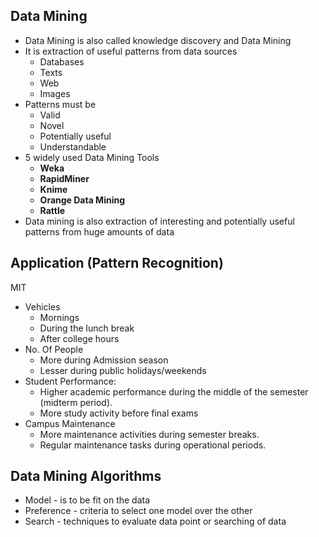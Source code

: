 
## Data Mining
- Data Mining is also called knowledge discovery and Data Mining
- It is extraction of useful patterns from data sources
	- Databases
	- Texts
	- Web
	- Images
- Patterns must be 
	- Valid
	- Novel
	- Potentially useful
	- Understandable
- 5 widely used Data Mining Tools
	- **Weka**
	- **RapidMiner**
	- **Knime**
	- **Orange Data Mining**
	- **Rattle**
- Data mining is also extraction of interesting and potentially useful patterns from huge amounts of data


## Application (Pattern Recognition)
MIT
- Vehicles 
	- Mornings
	- During the lunch break
	- After college hours
- No. Of People
	- More during Admission season
	- Lesser during public holidays/weekends
- Student Performance:
	- Higher academic performance during the middle of the semester (midterm period).
	- More study activity before final exams
- Campus Maintenance
	- More maintenance activities during semester breaks.
	- Regular maintenance tasks during operational periods.

## Data Mining Algorithms

- Model - is to be fit on the data
- Preference - criteria to select one model over the other
- Search - techniques to evaluate data point or searching of data